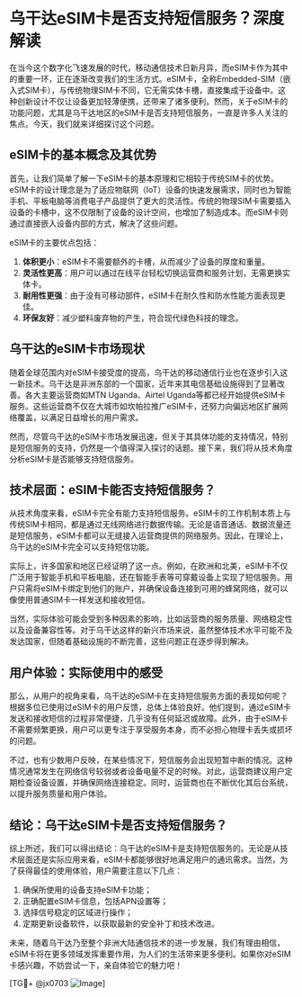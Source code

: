 # 乌干达eSIM卡是否支持短信服务？深度解读

在当今这个数字化飞速发展的时代，移动通信技术日新月异，而eSIM卡作为其中的重要一环，正在逐渐改变我们的生活方式。eSIM卡，全称Embedded-SIM（嵌入式SIM卡），与传统物理SIM卡不同，它无需实体卡槽，直接集成于设备中。这种创新设计不仅让设备更加轻薄便携，还带来了诸多便利。然而，关于eSIM卡的功能问题，尤其是乌干达地区的eSIM卡是否支持短信服务，一直是许多人关注的焦点。今天，我们就来详细探讨这个问题。

## eSIM卡的基本概念及其优势

首先，让我们简单了解一下eSIM卡的基本原理和它相较于传统SIM卡的优势。eSIM卡的设计理念是为了适应物联网（IoT）设备的快速发展需求，同时也为智能手机、平板电脑等消费电子产品提供了更大的灵活性。传统的物理SIM卡需要插入设备的卡槽中，这不仅限制了设备的设计空间，也增加了制造成本。而eSIM卡则通过直接嵌入设备内部的方式，解决了这些问题。

eSIM卡的主要优点包括：
1. **体积更小**：eSIM卡不需要额外的卡槽，从而减少了设备的厚度和重量。
2. **灵活性更高**：用户可以通过在线平台轻松切换运营商和服务计划，无需更换实体卡。
3. **耐用性更强**：由于没有可移动部件，eSIM卡在耐久性和防水性能方面表现更佳。
4. **环保友好**：减少塑料废弃物的产生，符合现代绿色科技的理念。

## 乌干达的eSIM卡市场现状

随着全球范围内对eSIM卡接受度的提高，乌干达的移动通信行业也在逐步引入这一新技术。乌干达是非洲东部的一个国家，近年来其电信基础设施得到了显著改善。各大主要运营商如MTN Uganda、Airtel Uganda等都已经开始提供eSIM卡服务。这些运营商不仅在大城市如坎帕拉推广eSIM卡，还努力向偏远地区扩展网络覆盖，以满足日益增长的用户需求。

然而，尽管乌干达的eSIM卡市场发展迅速，但关于其具体功能的支持情况，特别是短信服务的支持，仍然是一个值得深入探讨的话题。接下来，我们将从技术角度分析eSIM卡是否能够支持短信服务。

## 技术层面：eSIM卡能否支持短信服务？

从技术角度来看，eSIM卡完全有能力支持短信服务。eSIM卡的工作机制本质上与传统SIM卡相同，都是通过无线网络进行数据传输。无论是语音通话、数据流量还是短信服务，eSIM卡都可以无缝接入运营商提供的网络服务。因此，在理论上，乌干达的eSIM卡完全可以支持短信功能。

实际上，许多国家和地区已经证明了这一点。例如，在欧洲和北美，eSIM卡不仅广泛用于智能手机和平板电脑，还在智能手表等可穿戴设备上实现了短信服务。用户只需将eSIM卡绑定到他们的账户，并确保设备连接到可用的蜂窝网络，就可以像使用普通SIM卡一样发送和接收短信。

当然，实际体验可能会受到多种因素的影响，比如运营商的服务质量、网络稳定性以及设备兼容性等。对于乌干达这样的新兴市场来说，虽然整体技术水平可能不及发达国家，但随着基础设施的不断完善，这些问题正在逐步得到解决。

## 用户体验：实际使用中的感受

那么，从用户的视角来看，乌干达的eSIM卡在支持短信服务方面的表现如何呢？根据多位已使用过eSIM卡的用户反馈，总体上体验良好。他们提到，通过eSIM卡发送和接收短信的过程非常便捷，几乎没有任何延迟或故障。此外，由于eSIM卡不需要频繁更换，用户可以更专注于享受服务本身，而不必担心物理卡丢失或损坏的问题。

不过，也有少数用户反映，在某些情况下，短信服务会出现短暂中断的情况。这种情况通常发生在网络信号较弱或者设备电量不足的时候。对此，运营商建议用户定期检查设备设置，并确保网络连接稳定。同时，运营商也在不断优化其后台系统，以提升服务质量和用户体验。

## 结论：乌干达eSIM卡是否支持短信服务？

综上所述，我们可以得出结论：乌干达的eSIM卡是支持短信服务的。无论是从技术层面还是实际应用来看，eSIM卡都能够很好地满足用户的通讯需求。当然，为了获得最佳的使用体验，用户需要注意以下几点：

1. 确保所使用的设备支持eSIM卡功能；
2. 正确配置eSIM卡信息，包括APN设置等；
3. 选择信号稳定的区域进行操作；
4. 定期更新设备软件，以获取最新的安全补丁和技术改进。

未来，随着乌干达乃至整个非洲大陆通信技术的进一步发展，我们有理由相信，eSIM卡将在更多领域发挥重要作用，为人们的生活带来更多便利。如果你对eSIM卡感兴趣，不妨尝试一下，亲自体验它的魅力吧！

[TG💪+ @jx0703 ![Image](https://github.com/user-attachments/assets/dbca1d08-cadb-493c-b0ec-ad6f7a83f270)]